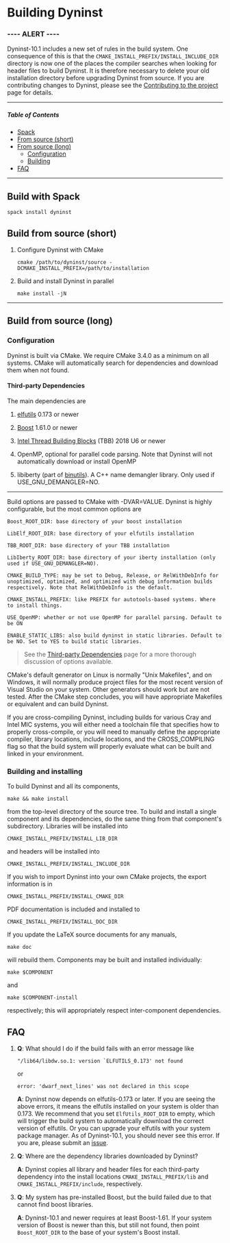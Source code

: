 # Building Dyninst

### ---- ALERT ----
Dyninst-10.1 includes a new set of rules in the build system. One consequence of this is that the ```CMAKE_INSTALL_PREFIX/INSTALL_INCLUDE_DIR``` directory is now one of the places the compiler searches when looking for header files to build Dyninst. It is therefore necessary to delete your old installation directory before upgrading Dyninst from source. If you are contributing changes to Dyninst, please see the [Contributing to the project](https://github.com/dyninst/dyninst/wiki/Contributions) page for details.

***

##### Table of Contents
* [Spack](#spack)
* [From source (short)](#source_short)
* [From source (long)](#source_long)
    * [Configuration](#configuration)
    * [Building](#building)
* [FAQ](#faq)
***

<a name="spack"/>

## Build with Spack

```spack install dyninst```

<a name="source_short"/>

## Build from source (short)

1. Configure Dyninst with CMake

	```cmake /path/to/dyninst/source -DCMAKE_INSTALL_PREFIX=/path/to/installation```

2. Build and install Dyninst in parallel

	```make install -jN```

***

<a name="source_long"/>

## Build from source (long)

<a name="configuration"/>

### Configuration

Dyninst is built via CMake. We require CMake 3.4.0 as a minimum on all systems. CMake will automatically search for dependencies and download them when not found.

#### Third-party Dependencies

The main dependencies are

1. [elfutils](https://sourceware.org/elfutils/) 0.173 or newer

2. [Boost](https://www.boost.org/) 1.61.0 or newer

3. [Intel Thread Building Blocks](https://www.threadingbuildingblocks.org/) (TBB) 2018 U6 or newer

4. OpenMP, optional for parallel code parsing. Note that Dyninst will not automatically download or install OpenMP

5. libiberty (part of [binutils](https://www.gnu.org/software/binutils/)). A C++ name demangler library. Only used if USE_GNU_DEMANGLER=NO.

***
Build options are passed to CMake with -DVAR=VALUE. Dyninst is highly configurable, but the most common options are

	Boost_ROOT_DIR: base directory of your boost installation
	
	LibElf_ROOT_DIR: base directory of your elfutils installation
	
	TBB_ROOT_DIR: base directory of your TBB installation
	
	LibIberty_ROOT_DIR: base directory of your iberty installation (only used if USE_GNU_DEMANGLER=NO).

	CMAKE_BUILD_TYPE: may be set to Debug, Release, or RelWithDebInfo for unoptimized, optimized, and optimized with debug information builds respectively. Note that RelWithDebInfo is the default.
	
	CMAKE_INSTALL_PREFIX: like PREFIX for autotools-based systems. Where to install things.
	
	USE_OpenMP: whether or not use OpenMP for parallel parsing. Default to be ON
	
	ENABLE_STATIC_LIBS: also build dyninst in static libraries. Default to be NO. Set to YES to build static libraries.

>See the [Third-party Dependencies](https://github.com/dyninst/dyninst/wiki/third-party-deps) page for a more thorough discussion of options available.

CMake's default generator on Linux is normally "Unix Makefiles", and on Windows, it will normally produce project files for the most recent version of Visual Studio on your system. Other generators should work but are not tested. After the CMake step concludes, you will have appropriate Makefiles or equivalent and can build Dyninst.

If you are cross-compiling Dyninst, including builds for various Cray and Intel MIC systems, you will either need a toolchain file that specifies how to properly cross-compile, or you will need to manually define the appropriate compiler, library locations, include locations, and the CROSS_COMPILING flag so that the build system will properly evaluate what can be built and linked in your environment.


<a name="building"/>

### Building and installing

To build Dyninst and all its components, 

    make && make install

from the top-level directory of the source tree. To build and install a single component and its dependencies, do the same thing from that component's subdirectory. Libraries will be installed into

    CMAKE_INSTALL_PREFIX/INSTALL_LIB_DIR

and headers will be installed into 

    CMAKE_INSTALL_PREFIX/INSTALL_INCLUDE_DIR

If you wish to import Dyninst into your own CMake projects, the export information is in

    CMAKE_INSTALL_PREFIX/INSTALL_CMAKE_DIR

PDF documentation is included and installed to 

    CMAKE_INSTALL_PREFIX/INSTALL_DOC_DIR

If you update the LaTeX source documents for any manuals, 

    make doc

will rebuild them. Components may be built and installed individually: 

    make $COMPONENT

and

    make $COMPONENT-install

respectively; this will appropriately respect inter-component dependencies.


<a name="faq"/>

## FAQ


1. **Q**: What should I do if the build fails with an error message like

	```"/lib64/libdw.so.1: version `ELFUTILS_0.173' not found```
	
	or
	
	```error: 'dwarf_next_lines' was not declared in this scope```

	**A**: Dyninst now depends on elfutils-0.173 or later. If you are seeing the above errors, it means the elfutils installed on your system is older than 0.173. We recommend that you set ```ElfUtils_ROOT_DIR``` to empty, which will trigger the build system to automatically download the correct version of elfutils. Or you can upgrade your elfutils with your system package manager. As of Dyninst-10.1, you should never see this error. If you are, please submit an [issue](https://github.com/dyninst/dyninst/issues).

2. **Q**: Where are the dependency libraries downloaded by Dyninst?

	**A**: Dyninst copies all library and header files for each third-party dependency into the install locations ```CMAKE_INSTALL_PREFIX/lib``` and ```CMAKE_INSTALL_PREFIX/include```, respectively.

3. **Q**: My system has pre-installed Boost, but the build failed due to that cannot find boost libraries.

	**A**: Dyninst-10.1 and newer requires at least Boost-1.61. If your system version of Boost is newer than this, but still not found, then point ```Boost_ROOT_DIR``` to the base of your system's Boost install.
